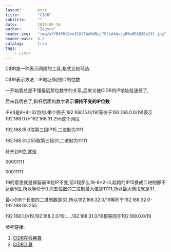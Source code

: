 ```yaml
---
layout:       post
title:        "CIDR"
subtitle:     ""
date:         2019-05-16
author:       "Zeusro"
header-img:   "img/oYYBAFHlDveICOlTAAWdBpjTP2sAAAvzgB9mBEABZ0e231.jpg"
header-mask:  0.3
catalog:      true
tags:
    - Linux
---
```


CIDR是一种表示网段的工具,格式比较简洁.

CIDR表示方法：IP地址/网络ID的位数

一开始我总是不懂最后那位数字的关系,后来又被CIDR的IP地址给迷惑了,

后来我明白了,斜杆后面的数字表示**保持不变的IP位数**

IPV4是8*4=32位的.举个例子,192.168.15.0/19(等价于192.168.0.0/19)表示192.168.0.0-192.168.31.255这个网段

192.168.15.0取第三段IP15,二进制为1111

192.168.31.255取第三段31,二进制为11111

补齐到8位,就是

00001111

00011111



19的意思就是保留前19位IP不变,前2段那么19-8*2=3,起始的IP15换成二进制都不达到5位,所以等价于0.而五位数的二进制最大值是11111,所以最大网段就是31.

最小的6个长度的二进制数是32,所以192.168.32.0/19等同于192.168.32.0-192.168.63.255

192.168.1.0/19,192.168.2.0/19......192.168.31.0/19都等同于192.168.0.0/19

参考链接:
1. [CIDR在线换算](http://ip.chacuo.net/ipconvert)
1. [CIDR计算](https://cloud.tencent.com/developer/article/1151790)
